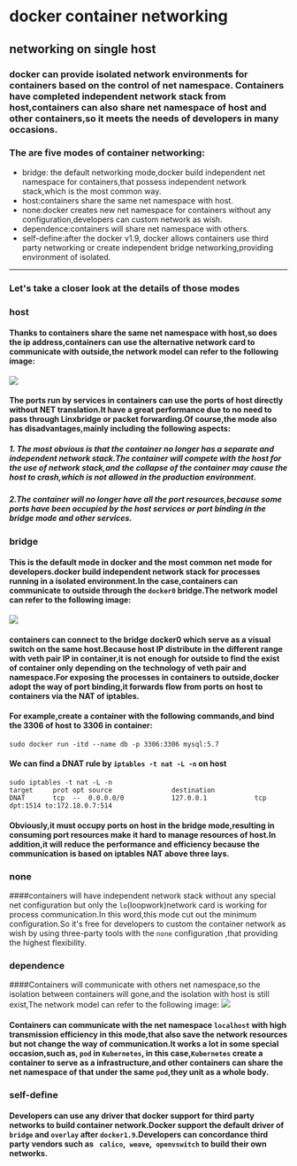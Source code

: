 # docker container networking 
## networking on single host
### docker can provide isolated network environments for containers based on the control of net namespace. Containers have completed independent network stack from host,containers can also share net namespace of host and other containers,so it meets the needs of developers in many occasions. 
### The are five modes of container networking:


- bridge: the default networking mode,docker build independent net namespace for containers,that possess independent network stack,which is the most common way.
- host:containers share the same net namespace with host.
- none:docker creates new net namespace for containers without any configuration,developers can custom network as wish.
- dependence:containers will share net namespace with others.
- self-define:after the docker v1.9, docker allows containers use third party networking or create independent bridge networking,providing environment of isolated.

----------
### Let's take a closer look at the details of those modes
### host
#### Thanks to containers share the same net namespace with host,so does the ip address,containers can use the alternative network card to communicate with outside,the network model can refer to the following image:
![](http://www.skycloudsoftware.com/wp-content/uploads/docker%E8%AF%A6%E8%A7%A301.jpg?_=6680205)
#### The ports run by services in containers can use the ports of host directly without NET translation.It have a great performance due to no need to pass through Linxbridge or packet forwarding.Of course,the mode also has disadvantages,mainly including the following aspects:
##### 1. The most obvious is that the container no longer has a separate and independent network stack.The container will compete with the host for the use of network stack,and the collapse of the container may cause the host to crash,which is not allowed in the production environment.
##### 2.The container will no longer have all the port resources,because some ports have been occupied by the host services or port binding in the bridge mode and other services.

### bridge
#### This is the default mode in docker and the most common net mode for developers.docker build independent network stack for processes running in a isolated environment.In the case,containers can communicate to outside through the `docker0` bridge.The network model can refer to the following image:
![](http://www.skycloudsoftware.com/wp-content/uploads/docker%E8%AF%A6%E8%A7%A302.jpg?_=6680205)
#### containers can connect to the bridge docker0 which serve as a visual switch on the same host.Because host IP distribute in the different range with veth pair IP in container,it is not enough for outside to find the exist of container only depending on the technology of veth pair and namespace.For exposing the processes in containers to outside,docker adopt the way of port binding,it forwards flow from ports on host to containers via the NAT of iptables.
#### For example,create a container with the following commands,and bind the 3306 of host to 3306 in container:
    sudo docker run -itd --name db -p 3306:3306 mysql:5.7
#### We can find a DNAT rule by `iptables -t nat -L -n` on host
    sudo iptables -t nat -L -n
	target     prot opt source               destination 
	DNAT       tcp  --  0.0.0.0/0            127.0.0.1            tcp dpt:1514 to:172.18.0.7:514
#### Obviously,it must occupy ports on host in the bridge mode,resulting in consuming port resources make it hard to manage resources of host.In addition,it will reduce the performance and efficiency because the communication is based on iptables NAT above three lays.

### none
####containers will have independent network stack without any special net configuration but only the `lo`(loopwork)network card is working for process communication.In this word,this mode cut out the minimum configuration.So it's free for developers to custom the container network as wish by using three-party tools with the `none` configuration ,that providing the highest flexibility.

### dependence
####Containers will communicate with others net namespace,so the isolation between containers will gone,and the isolation with host is still exist,The network model can refer to the following image:
![](http://www.skycloudsoftware.com/wp-content/uploads/docker%E8%AF%A6%E8%A7%A303.jpg?_=6680205)
#### Containers can communicate with the net namespace `localhost` with high transmission efficiency in this mode,that also save the network resources but not change the way of communication.It works a lot in some special occasion,such as, `pod` in `Kubernetes`, in this case,`Kubernetes` create a container to serve as a infrastructure,and other containers can share the net namespace of that under the same `pod`,they unit as a whole body. 

### self-define
#### Developers can use any driver that docker support for third party networks to build container network.Docker support the default driver of `bridge` and `overlay` after `docker1.9`.Developers can concordance third party vendors such as ` calico`,` weave`,` openvswitch` to build their own networks.
